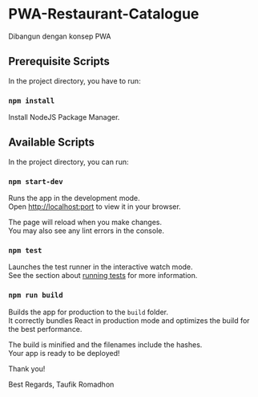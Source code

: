 # PWA-Restaurant-Catalogue
Dibangun dengan konsep PWA

## Prerequisite Scripts

In the project directory, you have to run:

### `npm install`

Install NodeJS Package Manager.

## Available Scripts

In the project directory, you can run:

### `npm start-dev`

Runs the app in the development mode.\
Open [http://localhost:port](http://localhost:port) to view it in your browser.

The page will reload when you make changes.\
You may also see any lint errors in the console.

### `npm test`

Launches the test runner in the interactive watch mode.\
See the section about [running tests](https://facebook.github.io/create-react-app/docs/running-tests) for more information.

### `npm run build`

Builds the app for production to the `build` folder.\
It correctly bundles React in production mode and optimizes the build for the best performance.

The build is minified and the filenames include the hashes.\
Your app is ready to be deployed!

Thank you!

Best Regards,
Taufik Romadhon